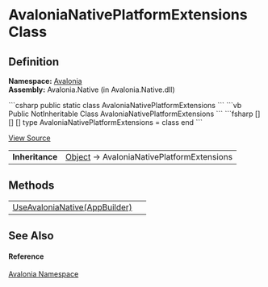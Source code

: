 # AvaloniaNativePlatformExtensions Class




## Definition
**Namespace:** <a href="N_Avalonia">Avalonia</a>  
**Assembly:** Avalonia.Native (in Avalonia.Native.dll)

<Tabs groupId="api-code-preview">
<TabItem value="csharp" label="C#">
```csharp
public static class AvaloniaNativePlatformExtensions
```
</TabItem>
<TabItem value="vb" label="VB">
```vb
<ExtensionAttribute>
Public NotInheritable Class AvaloniaNativePlatformExtensions
```
</TabItem>
<TabItem value="fsharp" label="F#">
```fsharp
[<AbstractClassAttribute>]
[<SealedAttribute>]
[<ExtensionAttribute>]
type AvaloniaNativePlatformExtensions = class end
```
</TabItem>
</Tabs>



<a href="https://github.com/AvaloniaUI/Avalonia/tree/master/src/Avalonia.Native/AvaloniaNativePlatformExtensions.cs" title="View the source code">View Source</a>

<table>
<tr><td><strong>Inheritance</strong></td><td><a href="https://learn.microsoft.com/dotnet/api/system.object" target="_blank" rel="noopener noreferrer">Object</a>  →  AvaloniaNativePlatformExtensions</td></tr>
</table>



## Methods
<table>
<tr>
<td><a href="M_Avalonia_AvaloniaNativePlatformExtensions_UseAvaloniaNative">UseAvaloniaNative(AppBuilder)</a></td>
<td> </td>
</tr>
</table>

## See Also


#### Reference
<a href="N_Avalonia">Avalonia Namespace</a>  

